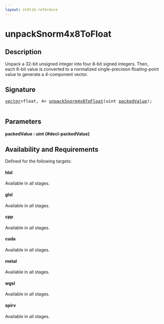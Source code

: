 ```yaml
---
layout: stdlib-reference
---
```


# unpackSnorm4x8ToFloat

## Description

Unpack a 32-bit unsigned integer into four 8-bit signed integers.
Then, each 8-bit value is converted to a normalized single-precision
floating-point value to generate a 4-component vector.




## Signature 

<pre>
<a href="/stdlib-reference/types/vector/index" class="code_type">vector</a>&lt;<span class="code_keyword">float</span>, 4&gt; <a href="/stdlib-reference/global-decls/unpacksnorm4x8tofloat-6eg">unpackSnorm4x8ToFloat</a>(<span class="code_keyword">uint</span> <a href="/stdlib-reference/global-decls/unpacksnorm4x8tofloat-6eg#decl-packedValue" class="code_param">packedValue</a>);

</pre>

## Parameters

#### packedValue  : uint {#decl-packedValue}

## Availability and Requirements

Defined for the following targets:

#### hlsl
Available in all stages.

#### glsl
Available in all stages.

#### cpp
Available in all stages.

#### cuda
Available in all stages.

#### metal
Available in all stages.

#### wgsl
Available in all stages.

#### spirv
Available in all stages.




